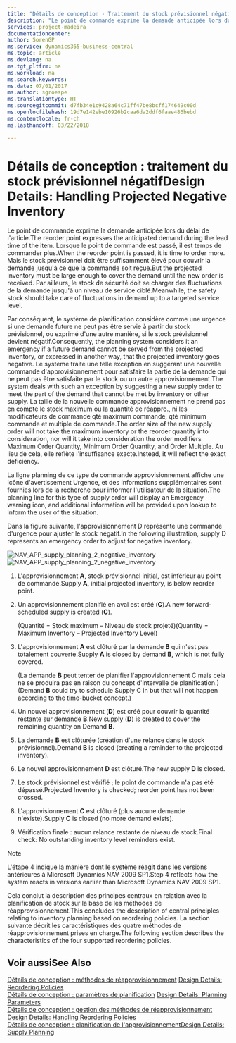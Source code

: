 ```yaml
---
title: "Détails de conception - Traitement du stock prévisionnel négatif | Microsoft Docs"
description: "Le point de commande exprime la demande anticipée lors du délai de l'article. Lorsque le point de commande est passé, il est temps de commander plus. Mais le stock prévisionnel doit être suffisamment élevé pour couvrir la demande jusqu'à ce que la commande soit reçue. Par ailleurs, le stock de sécurité doit se charger des fluctuations de la demande jusqu'à un niveau de service ciblé."
services: project-madeira
documentationcenter: 
author: SorenGP
ms.service: dynamics365-business-central
ms.topic: article
ms.devlang: na
ms.tgt_pltfrm: na
ms.workload: na
ms.search.keywords: 
ms.date: 07/01/2017
ms.author: sgroespe
ms.translationtype: HT
ms.sourcegitcommit: d7fb34e1c9428a64c71ff47be8bcff174649c00d
ms.openlocfilehash: 19d7e142ebe10926b2caa6da2ddf6faae486bebd
ms.contentlocale: fr-ch
ms.lasthandoff: 03/22/2018

---
```

# <a name="design-details-handling-projected-negative-inventory"></a><span data-ttu-id="403d7-106">Détails de conception : traitement du stock prévisionnel négatif</span><span class="sxs-lookup"><span data-stu-id="403d7-106">Design Details: Handling Projected Negative Inventory</span></span>
<span data-ttu-id="403d7-107">Le point de commande exprime la demande anticipée lors du délai de l'article.</span><span class="sxs-lookup"><span data-stu-id="403d7-107">The reorder point expresses the anticipated demand during the lead time of the item.</span></span> <span data-ttu-id="403d7-108">Lorsque le point de commande est passé, il est temps de commander plus.</span><span class="sxs-lookup"><span data-stu-id="403d7-108">When the reorder point is passed, it is time to order more.</span></span> <span data-ttu-id="403d7-109">Mais le stock prévisionnel doit être suffisamment élevé pour couvrir la demande jusqu'à ce que la commande soit reçue.</span><span class="sxs-lookup"><span data-stu-id="403d7-109">But the projected inventory must be large enough to cover the demand until the new order is received.</span></span> <span data-ttu-id="403d7-110">Par ailleurs, le stock de sécurité doit se charger des fluctuations de la demande jusqu'à un niveau de service ciblé.</span><span class="sxs-lookup"><span data-stu-id="403d7-110">Meanwhile, the safety stock should take care of fluctuations in demand up to a targeted service level.</span></span>  

 <span data-ttu-id="403d7-111">Par conséquent, le système de planification considère comme une urgence si une demande future ne peut pas être servie à partir du stock prévisionnel, ou exprimé d'une autre manière, si le stock prévisionnel devient négatif.</span><span class="sxs-lookup"><span data-stu-id="403d7-111">Consequently, the planning system considers it an emergency if a future demand cannot be served from the projected inventory, or expressed in another way, that the projected inventory goes negative.</span></span> <span data-ttu-id="403d7-112">Le système traite une telle exception en suggérant une nouvelle commande d'approvisionnement pour satisfaire la partie de la demande qui ne peut pas être satisfaite par le stock ou un autre approvisionnement.</span><span class="sxs-lookup"><span data-stu-id="403d7-112">The system deals with such an exception by suggesting a new supply order to meet the part of the demand that cannot be met by inventory or other supply.</span></span> <span data-ttu-id="403d7-113">La taille de la nouvelle commande approvisionnement ne prend pas en compte le stock maximum ou la quantité de réappro., ni les modificateurs de commande qté maximum commande, qté minimum commande et multiple de commande.</span><span class="sxs-lookup"><span data-stu-id="403d7-113">The order size of the new supply order will not take the maximum inventory or the reorder quantity into consideration, nor will it take into consideration the order modifiers Maximum Order Quantity, Minimum Order Quantity, and Order Multiple.</span></span> <span data-ttu-id="403d7-114">Au lieu de cela, elle reflète l'insuffisance exacte.</span><span class="sxs-lookup"><span data-stu-id="403d7-114">Instead, it will reflect the exact deficiency.</span></span>  

 <span data-ttu-id="403d7-115">La ligne planning de ce type de commande approvisionnement affiche une icône d'avertissement Urgence, et des informations supplémentaires sont fournies lors de la recherche pour informer l'utilisateur de la situation.</span><span class="sxs-lookup"><span data-stu-id="403d7-115">The planning line for this type of supply order will display an Emergency warning icon, and additional information will be provided upon lookup to inform the user of the situation.</span></span>  

 <span data-ttu-id="403d7-116">Dans la figure suivante, l'approvisionnement D représente une commande d'urgence pour ajuster le stock négatif.</span><span class="sxs-lookup"><span data-stu-id="403d7-116">In the following illustration, supply D represents an emergency order to adjust for negative inventory.</span></span>  

 <span data-ttu-id="403d7-117">![](media/nav_app_supply_planning_2_negative_inventory.png "NAV_APP_supply_planning_2_negative_inventory")</span><span class="sxs-lookup"><span data-stu-id="403d7-117">![](media/nav_app_supply_planning_2_negative_inventory.png "NAV_APP_supply_planning_2_negative_inventory")</span></span>  

1.  <span data-ttu-id="403d7-118">L'approvisionnement **A**, stock prévisionnel initial, est inférieur au point de commande.</span><span class="sxs-lookup"><span data-stu-id="403d7-118">Supply **A**, initial projected inventory, is below reorder point.</span></span>  

2.  <span data-ttu-id="403d7-119">Un approvisionnement planifié en aval est créé (**C**).</span><span class="sxs-lookup"><span data-stu-id="403d7-119">A new forward-scheduled supply is created (**C**).</span></span>  

     <span data-ttu-id="403d7-120">(Quantité = Stock maximum – Niveau de stock projeté)</span><span class="sxs-lookup"><span data-stu-id="403d7-120">(Quantity = Maximum Inventory – Projected Inventory Level)</span></span>  

3.  <span data-ttu-id="403d7-121">L'approvisionnement **A** est clôturé par la demande **B** qui n'est pas totalement couverte.</span><span class="sxs-lookup"><span data-stu-id="403d7-121">Supply **A** is closed by demand **B**, which is not fully covered.</span></span>  

     <span data-ttu-id="403d7-122">(La demande **B** peut tenter de planifier l'approvisionnement C mais cela ne se produira pas en raison du concept d'intervalle de planification.)</span><span class="sxs-lookup"><span data-stu-id="403d7-122">(Demand **B** could try to schedule Supply C in but that will not happen according to the time-bucket concept.)</span></span>  

4.  <span data-ttu-id="403d7-123">Un nouvel approvisionnement (**D**) est créé pour couvrir la quantité restante sur demande **B**.</span><span class="sxs-lookup"><span data-stu-id="403d7-123">New supply (**D**) is created to cover the remaining quantity on Demand **B**.</span></span>  

5.  <span data-ttu-id="403d7-124">La demande **B** est clôturée (création d'une relance dans le stock prévisionnel).</span><span class="sxs-lookup"><span data-stu-id="403d7-124">Demand **B** is closed (creating a reminder to the projected inventory).</span></span>  

6.  <span data-ttu-id="403d7-125">Le nouvel approvisionnement **D** est clôturé.</span><span class="sxs-lookup"><span data-stu-id="403d7-125">The new supply **D** is closed.</span></span>  

7.  <span data-ttu-id="403d7-126">Le stock prévisionnel est vérifié ; le point de commande n'a pas été dépassé.</span><span class="sxs-lookup"><span data-stu-id="403d7-126">Projected Inventory is checked; reorder point has not been crossed.</span></span>  

8.  <span data-ttu-id="403d7-127">L'approvisionnement **C** est clôturé (plus aucune demande n'existe).</span><span class="sxs-lookup"><span data-stu-id="403d7-127">Supply **C** is closed (no more demand exists).</span></span>  

9. <span data-ttu-id="403d7-128">Vérification finale : aucun relance restante de niveau de stock.</span><span class="sxs-lookup"><span data-stu-id="403d7-128">Final check: No outstanding inventory level reminders exist.</span></span>  

> [!NOTE]  
>  <span data-ttu-id="403d7-129">L'étape 4 indique la manière dont le système réagit dans les versions antérieures à Microsoft Dynamics NAV 2009 SP1.</span><span class="sxs-lookup"><span data-stu-id="403d7-129">Step 4 reflects how the system reacts in versions earlier than Microsoft Dynamics NAV 2009 SP1.</span></span>  

 <span data-ttu-id="403d7-130">Cela conclut la description des principes centraux en relation avec la planification de stock sur la base de les méthodes de réapprovisionnement.</span><span class="sxs-lookup"><span data-stu-id="403d7-130">This concludes the description of central principles relating to inventory planning based on reordering policies.</span></span> <span data-ttu-id="403d7-131">La section suivante décrit les caractéristiques des quatre méthodes de réapprovisionnement prises en charge.</span><span class="sxs-lookup"><span data-stu-id="403d7-131">The following section describes the characteristics of the four supported reordering policies.</span></span>  

## <a name="see-also"></a><span data-ttu-id="403d7-132">Voir aussi</span><span class="sxs-lookup"><span data-stu-id="403d7-132">See Also</span></span>  
 <span data-ttu-id="403d7-133">[Détails de conception : méthodes de réapprovisionnement](design-details-reordering-policies.md) </span><span class="sxs-lookup"><span data-stu-id="403d7-133">[Design Details: Reordering Policies](design-details-reordering-policies.md) </span></span>  
 <span data-ttu-id="403d7-134">[Détails de conception : paramètres de planification](design-details-planning-parameters.md) </span><span class="sxs-lookup"><span data-stu-id="403d7-134">[Design Details: Planning Parameters](design-details-planning-parameters.md) </span></span>  
 <span data-ttu-id="403d7-135">[Détails de conception : gestion des méthodes de réapprovisionnement](design-details-handling-reordering-policies.md) </span><span class="sxs-lookup"><span data-stu-id="403d7-135">[Design Details: Handling Reordering Policies](design-details-handling-reordering-policies.md) </span></span>  
 [<span data-ttu-id="403d7-136">Détails de conception : planification de l'approvisionnement</span><span class="sxs-lookup"><span data-stu-id="403d7-136">Design Details: Supply Planning</span></span>](design-details-supply-planning.md)


